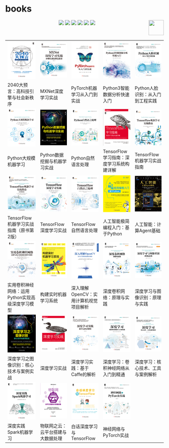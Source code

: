 # books

<p align="center">
    <a href="https://github.com/elegantcoin/Learning-Artificial-Intelligence"><img src="https://img.shields.io/badge/status-updating-brightgreen.svg"></a>
    <a href="https://github.com/python/cpython"><img src="https://img.shields.io/badge/Python-3.7-FF1493.svg"></a>
    <a href="https://github.com/elegantcoin/Learning-Artificial-Intelligence"><img src="https://img.shields.io/badge/platform-Windows%7CLinux%7CmacOS-660066.svg"></a>
    <a href="https://opensource.org/licenses/mit-license.php"><img src="https://badges.frapsoft.com/os/mit/mit.svg"></a>
    <a href="https://github.com/elegantcoin/Learning-Artificial-Intelligence/stargazers"><img src="https://img.shields.io/github/stars/elegantcoin/Learning-Artificial-Intelligence.svg?logo=github"></a>
    <a href="https://github.com/elegantcoin/Learning-Artificial-Intelligence/network/members"><img src="https://img.shields.io/github/forks/elegantcoin/Learning-Artificial-Intelligence.svg?color=blue&logo=github"></a>
    <a href="https://www.python.org/"><img src="https://upload.wikimedia.org/wikipedia/commons/c/c3/Python-logo-notext.svg" align="right" height="48" width="48" ></a>
</p>
<br />

||||||
|------------|	------------|	------------|	------------|	------------|
<img src="https://github.com/elegantcoin/Learning-Artificial-Intelligence/blob/master/books/2040%E5%A4%A7%E9%A2%84%E8%A8%80%EF%BC%9A%E9%AB%98%E7%A7%91%E6%8A%80%E5%BC%95%E6%93%8E%E4%B8%8E%E7%A4%BE%E4%BC%9A%E6%96%B0%E7%A7%A9%E5%BA%8F.jpg" width="150" alt=" "/>|	<img src="https://github.com/elegantcoin/Learning-Artificial-Intelligence/blob/master/books/MXNet%E6%B7%B1%E5%BA%A6%E5%AD%A6%E4%B9%A0%E5%AE%9E%E6%88%98.jpg" width="150" alt=" "/>|	<img src="https://github.com/elegantcoin/Learning-Artificial-Intelligence/blob/master/books/PyTorch%E6%9C%BA%E5%99%A8%E5%AD%A6%E4%B9%A0%E4%BB%8E%E5%85%A5%E9%97%A8%E5%88%B0%E5%AE%9E%E6%88%98.jpg" width="150" alt=" "/>|	<img src="https://github.com/elegantcoin/Learning-Artificial-Intelligence/blob/master/books/Python3%E6%99%BA%E8%83%BD%E6%95%B0%E6%8D%AE%E5%88%86%E6%9E%90%E5%BF%AB%E9%80%9F%E5%85%A5%E9%97%A8.jpg" width="150" alt=" "/>|	<img src="https://github.com/elegantcoin/Learning-Artificial-Intelligence/blob/master/books/Python%E4%BA%BA%E8%84%B8%E8%AF%86%E5%88%AB%EF%BC%9A%E4%BB%8E%E5%85%A5%E9%97%A8%E5%88%B0%E5%B7%A5%E7%A8%8B%E5%AE%9E%E8%B7%B5.jpg" width="150" alt=" "/>|
2040大预言：高科技引擎与社会新秩序|	MXNet深度学习实战|	PyTorch机器学习从入门到实战|	Python3智能数据分析快速入门|	Python人脸识别：从入门到工程实践|
<img src="https://github.com/elegantcoin/Learning-Artificial-Intelligence/blob/master/books/Python%E5%A4%A7%E8%A7%84%E6%A8%A1%E6%9C%BA%E5%99%A8%E5%AD%A6%E4%B9%A0.jpg" width="150" alt=" "/>|	<img src="https://github.com/elegantcoin/Learning-Artificial-Intelligence/blob/master/books/Python%E6%95%B0%E6%8D%AE%E6%8C%96%E6%8E%98%E4%B8%8E%E6%9C%BA%E5%99%A8%E5%AD%A6%E4%B9%A0%E5%AE%9E%E6%88%98.jpg" width="150" alt=" "/>|	<img src="https://github.com/elegantcoin/Learning-Artificial-Intelligence/blob/master/books/Python%E8%87%AA%E7%84%B6%E8%AF%AD%E8%A8%80%E5%A4%84%E7%90%86.jpg" width="150" alt=" "/>|	<img src="https://github.com/elegantcoin/Learning-Artificial-Intelligence/blob/master/books/TensorFlow%E5%AD%A6%E4%B9%A0%E6%8C%87%E5%8D%97%EF%BC%9A%E6%B7%B1%E5%BA%A6%E5%AD%A6%E4%B9%A0%E7%B3%BB%E7%BB%9F%E6%9E%84%E5%BB%BA%E8%AF%A6%E8%A7%A3.jpg" width="150" alt=" "/>|	<img src="https://github.com/elegantcoin/Learning-Artificial-Intelligence/blob/master/books/TensorFlow%E6%9C%BA%E5%99%A8%E5%AD%A6%E4%B9%A0%E5%AE%9E%E6%88%98%E6%8C%87%E5%8D%97.jpg" width="150" alt=" "/>|
Python大规模机器学习|	Python数据挖掘与机器学习实战|	Python自然语言处理|	TensorFlow学习指南：深度学习系统构建详解|	TensorFlow机器学习实战指南|
<img src="https://github.com/elegantcoin/Learning-Artificial-Intelligence/blob/master/books/TensorFlow%E6%9C%BA%E5%99%A8%E5%AD%A6%E4%B9%A0%E5%AE%9E%E6%88%98%E6%8C%87%E5%8D%97%EF%BC%88%E5%8E%9F%E4%B9%A6%E7%AC%AC2%E7%89%88%EF%BC%89.jpg" width="150" alt=" "/>|	<img src="https://github.com/elegantcoin/Learning-Artificial-Intelligence/blob/master/books/TensorFlow%E6%B7%B1%E5%BA%A6%E5%AD%A6%E4%B9%A0%E5%AE%9E%E6%88%98.jpg" width="150" alt=" "/>|	<img src="https://github.com/elegantcoin/Learning-Artificial-Intelligence/blob/master/books/TensorFlow%E8%87%AA%E7%84%B6%E8%AF%AD%E8%A8%80%E5%A4%84%E7%90%86.jpg" width="150" alt=" "/>|	<img src="https://github.com/elegantcoin/Learning-Artificial-Intelligence/blob/master/books/%E4%BA%BA%E5%B7%A5%E6%99%BA%E8%83%BD%E6%9E%81%E7%AE%80%E7%BC%96%E7%A8%8B%E5%85%A5%E9%97%A8%EF%BC%9A%E5%9F%BA%E4%BA%8EPython.jpg" width="150" alt=" "/>|	<img src="https://github.com/elegantcoin/Learning-Artificial-Intelligence/blob/master/books/%E4%BA%BA%E5%B7%A5%E6%99%BA%E8%83%BD%EF%BC%9A%E8%AE%A1%E7%AE%97Agent%E5%9F%BA%E7%A1%80.jpg" width="150" alt=" "/>|
TensorFlow机器学习实战指南（原书第2版）|	TensorFlow深度学习实战|	TensorFlow自然语言处理|	人工智能极简编程入门：基于Python|	人工智能：计算Agent基础|
<img src="https://github.com/elegantcoin/Learning-Artificial-Intelligence/blob/master/books/%E5%AE%9E%E7%94%A8%E5%8D%B7%E7%A7%AF%E7%A5%9E%E7%BB%8F%E7%BD%91%E7%BB%9C%EF%BC%9A%E8%BF%90%E7%94%A8Python%E5%AE%9E%E7%8E%B0%E9%AB%98%E7%BA%A7%E6%B7%B1%E5%BA%A6%E5%AD%A6%E4%B9%A0%E6%A8%A1%E5%9E%8B.jpg" width="150" alt=" "/>|	<img src="https://github.com/elegantcoin/Learning-Artificial-Intelligence/blob/master/books/%E6%9E%84%E5%BB%BA%E5%AE%9E%E6%97%B6%E6%9C%BA%E5%99%A8%E5%AD%A6%E4%B9%A0%E7%B3%BB%E7%BB%9F.jpg" width="150" alt=" "/>|	<img src="https://github.com/elegantcoin/Learning-Artificial-Intelligence/blob/master/books/%E6%B7%B1%E5%85%A5%E7%90%86%E8%A7%A3OpenCV%EF%BC%9A%E5%AE%9E%E7%94%A8%E8%AE%A1%E7%AE%97%E6%9C%BA%E8%A7%86%E8%A7%89%E9%A1%B9%E7%9B%AE%E8%A7%A3%E6%9E%90.jpg" width="150" alt=" "/>|	<img src="https://github.com/elegantcoin/Learning-Artificial-Intelligence/blob/master/books/%E6%B7%B1%E5%BA%A6%E5%8D%B7%E7%A7%AF%E7%BD%91%E7%BB%9C%EF%BC%9A%E5%8E%9F%E7%90%86%E4%B8%8E%E5%AE%9E%E8%B7%B5.jpg" width="150" alt=" "/>|	<img src="https://github.com/elegantcoin/Learning-Artificial-Intelligence/blob/master/books/%E6%B7%B1%E5%BA%A6%E5%AD%A6%E4%B9%A0%E4%B8%8E%E5%9B%BE%E5%83%8F%E8%AF%86%E5%88%AB%EF%BC%9A%E5%8E%9F%E7%90%86%E4%B8%8E%E5%AE%9E%E8%B7%B5.jpg" width="150" alt=" "/>|
实用卷积神经网络：运用Python实现高级深度学习模型|	构建实时机器学习系统|	深入理解OpenCV：实用计算机视觉项目解析|	深度卷积网络：原理与实践|	深度学习与图像识别：原理与实践|
<img src="https://github.com/elegantcoin/Learning-Artificial-Intelligence/blob/master/books/%E6%B7%B1%E5%BA%A6%E5%AD%A6%E4%B9%A0%E4%B9%8B%E5%9B%BE%E5%83%8F%E8%AF%86%E5%88%AB%EF%BC%9A%E6%A0%B8%E5%BF%83%E6%8A%80%E6%9C%AF%E4%B8%8E%E6%A1%88%E4%BE%8B%E5%AE%9E%E6%88%98.jpg" width="150" alt=" "/>|	<img src="https://github.com/elegantcoin/Learning-Artificial-Intelligence/blob/master/books/%E6%B7%B1%E5%BA%A6%E5%AD%A6%E4%B9%A0%E5%AE%9E%E6%88%98.jpg" width="150" alt=" "/>|	<img src="https://github.com/elegantcoin/Learning-Artificial-Intelligence/blob/master/books/%E6%B7%B1%E5%BA%A6%E5%AD%A6%E4%B9%A0%E5%AE%9E%E8%B7%B5%EF%BC%9A%E5%9F%BA%E4%BA%8ECaffe%E7%9A%84%E8%A7%A3%E6%9E%90.jpg" width="150" alt=" "/>|	<img src="https://github.com/elegantcoin/Learning-Artificial-Intelligence/blob/master/books/%E6%B7%B1%E5%BA%A6%E5%AD%A6%E4%B9%A0%EF%BC%9A%E5%8D%B7%E7%A7%AF%E7%A5%9E%E7%BB%8F%E7%BD%91%E7%BB%9C%E4%BB%8E%E5%85%A5%E9%97%A8%E5%88%B0%E7%B2%BE%E9%80%9A.jpg" width="150" alt=" "/>|	<img src="https://github.com/elegantcoin/Learning-Artificial-Intelligence/blob/master/books/%E6%B7%B1%E5%BA%A6%E5%AD%A6%E4%B9%A0%EF%BC%9A%E6%A0%B8%E5%BF%83%E6%8A%80%E6%9C%AF%E3%80%81%E5%B7%A5%E5%85%B7%E4%B8%8E%E6%A1%88%E4%BE%8B%E8%A7%A3%E6%9E%90.jpg" width="150" alt=" "/>|
深度学习之图像识别：核心技术与案例实战|	深度学习实战|	深度学习实践：基于Caffe的解析|	深度学习：卷积神经网络从入门到精通|	深度学习：核心技术、工具与案例解析|
<img src="https://github.com/elegantcoin/Learning-Artificial-Intelligence/blob/master/books/%E6%B7%B1%E5%BA%A6%E5%AE%9E%E8%B7%B5Spark%E6%9C%BA%E5%99%A8%E5%AD%A6%E4%B9%A0.jpg" width="150" alt=" "/>|	<img src="https://github.com/elegantcoin/Learning-Artificial-Intelligence/blob/master/books/%E7%89%A9%E8%81%94%E7%BD%91%E4%B9%8B%E4%BA%91%EF%BC%9A%E4%BA%91%E5%B9%B3%E5%8F%B0%E6%90%AD%E5%BB%BA%E4%B8%8E%E5%A4%A7%E6%95%B0%E6%8D%AE%E5%A4%84%E7%90%86.jpg" width="150" alt=" "/>|	<img src="https://github.com/elegantcoin/Learning-Artificial-Intelligence/blob/master/books/%E7%99%BD%E8%AF%9D%E6%B7%B1%E5%BA%A6%E5%AD%A6%E4%B9%A0%E4%B8%8ETensorFlow.jpg" width="150" alt=" "/>|	<img src="https://github.com/elegantcoin/Learning-Artificial-Intelligence/blob/master/books/%E7%A5%9E%E7%BB%8F%E7%BD%91%E7%BB%9C%E4%B8%8EPyTorch%E5%AE%9E%E6%88%98.jpg" width="150" alt=" "/>|	|
深度实践Spark机器学习|	物联网之云：云平台搭建与大数据处理|	白话深度学习与TensorFlow|	神经网络与PyTorch实战|	|
